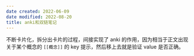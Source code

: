 ```yaml
---
date created: 2022-06-09
date modified: 2022-08-20
title: anki和双链笔记
---
```


不断卡片化，拆分出卡片的过程，间接实现了 anki 的作用，因为相当于正文出现关于某个概念的 `[[概念]]` 的 key 提示，然后移上去就是验证 value 是否正确。

